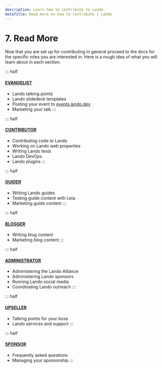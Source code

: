 ```yaml
---
description: Learn how to contribute to Lando.
metaTitle: Read more on how to contribute | Lando
---
```


# 7. Read More

Now that you are set up for contributing in general proceed to the docs for the specific roles you are interested in. Here is a rough idea of what you will learn about in each section.

::: half
#### [EVANGELIST](evangelist-intro)
* Lando talking points
* Lando slidedeck templates
* Posting your event to [events.lando.dev](https://events.lando.dev)
* Marketing your talk
:::

::: half
#### [CONTRIBUTOR](contrib-intro)
* Contributing code to Lando
* Working on Lando web properties
* Writing Lando tests
* Lando DevOps
* Lando plugins
:::

::: half
#### [GUIDER](guides-intro)
* Writing Lando guides
* Testing guide content with Leia
* Marketing guide content
:::

::: half
#### [BLOGGER](blogging-intro)
* Writing blog content
* Marketing blog content
:::

::: half
#### [ADMINISTRATOR](admin-intro)
* Administering the Lando Alliance
* Administering Lando sponsors
* Running Lando social media
* Coordinating Lando outreach
:::

::: half
#### [UPSELLER](upseller-intro)
* Talking points for your boss
* Lando services and support
:::

::: half
#### [SPONSOR](sponsor-intro)
* Frequently asked questions
* Managing your sponsorship
:::
